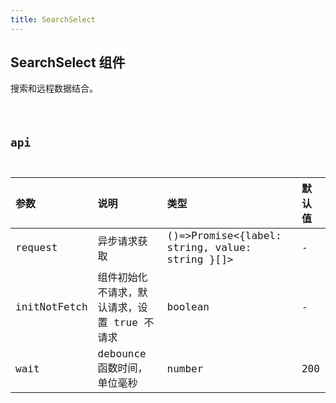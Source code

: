 ```yaml
---
title: SearchSelect
---
```


## SearchSelect 组件

搜索和远程数据结合。

<code src="../../demos/SeachSelect.tsx" />

## api

| 参数 | 说明 | 类型 | 默认值 |
| :-- | :-- | :-- | :-- |
| request | 异步请求获取 | ()=>Promise<{label: string, value: string }[]> | - |
| initNotFetch | 组件初始化不请求，默认请求，设置 true 不请求 | boolean | - |
| wait | debounce 函数时间，单位毫秒 | number | 200 |
